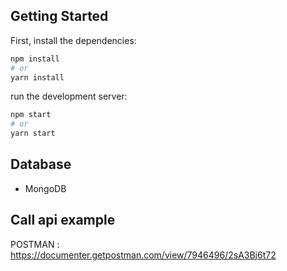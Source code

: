 ## Getting Started

First, install the dependencies:

```bash
npm install
# or
yarn install
```


run the development server:

```bash
npm start
# or
yarn start
```
## Database
 - MongoDB
   
## Call api example

POSTMAN : https://documenter.getpostman.com/view/7946496/2sA3Bj6t72
